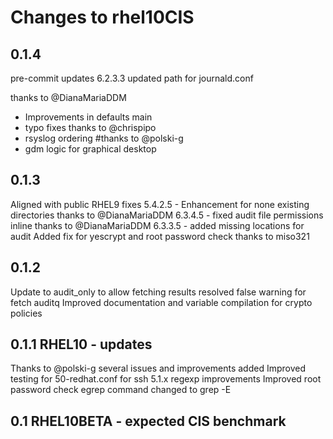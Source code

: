 # Changes to rhel10CIS


## 0.1.4
pre-commit updates
6.2.3.3 updated path for journald.conf

thanks to @DianaMariaDDM
- Improvements in defaults main
- typo fixes
thanks to @chrispipo
- rsyslog ordering
#thanks to @polski-g
- gdm logic for graphical desktop



## 0.1.3
Aligned with public RHEL9 fixes
5.4.2.5 - Enhancement for none existing directories thanks to @DianaMariaDDM
6.3.4.5 - fixed audit file permissions inline thanks to @DianaMariaDDM
6.3.3.5 - added missing locations for audit
Added fix for yescrypt and root password check thanks to miso321

## 0.1.2
Update to audit_only to allow fetching results
resolved false warning for fetch auditq
Improved documentation and variable compilation for crypto policies

## 0.1.1 RHEL10 - updates
Thanks to @polski-g several issues and improvements added
Improved testing for 50-redhat.conf for ssh
5.1.x regexp improvements
Improved root password check
egrep command changed to grep -E

## 0.1 RHEL10BETA - expected CIS benchmark
